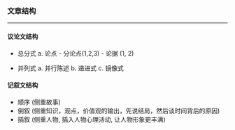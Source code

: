 ### 文章结构
---------------------------------------------------

#### 议论文结构
- 总分式
  a. 论点 - 分论点(1,2,3) - 论据 (1, 2) 

- 并列式
  a. 并行陈述
  b. 递进式
  c. 镜像式


#### 记叙文结构
- 顺序 (侧重故事)
- 倒叙 (侧重知识，观点，价值观的输出，先说结局，然后谈时间背后的原因)
- 插叙 (侧重人物, 插入人物心理活动, 让人物形象更丰满)
